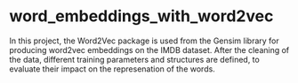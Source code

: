 # word_embeddings_with_word2vec
In this project, the Word2Vec package is used from the Gensim library for producing word2vec embeddings on the IMDB dataset. After the cleaning of the data, different training parameters and structures are defined, to evaluate their impact on the represenation of the words.
